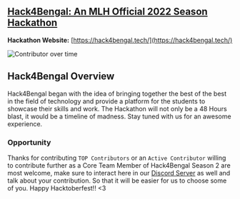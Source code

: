 ## [Hack4Bengal: An MLH Official 2022 Season Hackathon](https://hack4bengal.tech/)

**Hackathon Website:** [https://hack4bengal.tech/](https://hack4bengal.tech/)




![Contributor over time](https://contributor-overtime-api.apiseven.com/contributors-svg?chart=contributorOverTime&repo=hack4bengal/hack4bengal.github.io)


## Hack4Bengal Overview

Hack4Bengal began with the idea of bringing together the best of the best in the field of technology and provide a platform for the students to showcase their skills and work.
The Hackathon will not only be a 48 Hours blast, it would be a timeline of madness. Stay tuned with us for an awesome experience.

### Opportunity
Thanks for contributing `TOP Contributors` or an `Active Contributor` willing to contribute further as a Core Team Member of Hack4Bengal Season 2 are most welcome, make sure to interact here in our [Discord Server](https://discord.com/channels/920970750154899476/1024245730958909470) as well and talk about your contribution. So that it will be easier for us to choose some of you. Happy Hacktoberfest!! <3
